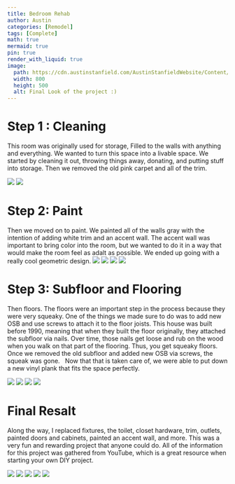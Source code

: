 ```yaml
---
title: Bedroom Rehab
author: Austin
categories: [Remodel]
tags: [Complete]
math: true
mermaid: true
pin: true
render_with_liquid: true
image:
  path: https://cdn.austinstanfield.com/AustinStanfieldWebsite/Content/Bedroom+Rehab/71.jpg
  width: 800
  height: 500
  alt: Final Look of the project :)
---
```



# Step 1 : Cleaning
This room was originally used for storage, Filled to the walls with anything and everything. We wanted to turn this space into a livable space. We started by cleaning it out, throwing things away, donating, and putting stuff into storage. Then we removed the old pink carpet and all of the trim. 

![](https://cdn.austinstanfield.com/AustinStanfieldWebsite/Content/Bedroom+Rehab/10start.jpg)
![](https://cdn.austinstanfield.com/AustinStanfieldWebsite/Content/Bedroom+Rehab/20.jpg)
<br>
# Step 2: Paint
Then we moved on to paint. We painted all of the walls gray with the intention of adding white trim and an accent wall. The accent wall was important to bring color into the room, but we wanted to do it in a way that would make the room feel as adalt as possible. We ended up going with a really cool geometric design.
![](https://cdn.austinstanfield.com/AustinStanfieldWebsite/Content/Bedroom+Rehab/42.jpg)
![](https://cdn.austinstanfield.com/AustinStanfieldWebsite/Content/Bedroom+Rehab/40.jpg)
![](https://cdn.austinstanfield.com/AustinStanfieldWebsite/Content/Bedroom+Rehab/47.jpg)
![](https://cdn.austinstanfield.com/AustinStanfieldWebsite/Content/Bedroom+Rehab/48.jpg)
<br>

# Step 3: Subfloor and Flooring
Then floors. The floors were an important step in the process because they were very squeaky. One of the things we made sure to do was to add new OSB and use screws to attach it to the floor joists. This house was built before 1990, meaning that when they built the floor originally, they attached the subfloor via nails. Over time, those nails get loose and rub on the wood when you walk on that part of the flooring. Thus, you get squeaky floors. Once we removed the old subfloor and added new OSB via screws, the squeak was gone.  
Now that that is taken care of, we were able to put down a new vinyl plank that fits the space perfectly.

![](https://cdn.austinstanfield.com/AustinStanfieldWebsite/Content/Bedroom+Rehab/50.jpg)
![](https://cdn.austinstanfield.com/AustinStanfieldWebsite/Content/Bedroom+Rehab/51.jpg)
![](https://cdn.austinstanfield.com/AustinStanfieldWebsite/Content/Bedroom+Rehab/60.jpg)
![](https://cdn.austinstanfield.com/AustinStanfieldWebsite/Content/Bedroom+Rehab/61.jpg)
<br>

# Final Resalt
Along the way, I replaced fixtures, the toilet, closet hardware, trim, outlets, painted doors and cabinets, painted an accent wall, and more. This was a very fun and rewarding project that anyone could do. All of the information for this project was gathered from YouTube, which is a great resource when starting your own DIY project.

![](https://cdn.austinstanfield.com/AustinStanfieldWebsite/Content/Bedroom+Rehab/70.jpg)
![](https://cdn.austinstanfield.com/AustinStanfieldWebsite/Content/Bedroom+Rehab/71.jpg)
![](https://cdn.austinstanfield.com/AustinStanfieldWebsite/Content/Bedroom+Rehab/72.jpg)
![](https://cdn.austinstanfield.com/AustinStanfieldWebsite/Content/Bedroom+Rehab/73.jpg)
![](https://cdn.austinstanfield.com/AustinStanfieldWebsite/Content/Bedroom+Rehab/74.jpg)



